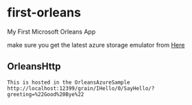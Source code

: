 # first-orleans
My First Microsoft Orleans App

make sure you get the latest azure storage emulator from [Here](https://azure.microsoft.com/en-us/downloads/)

## OrleansHttp
```
This is hosted in the OrleansAzureSample
http://localhost:12399/grain/IHello/0/SayHello/?greeting=%22Good%20Bye%22
```